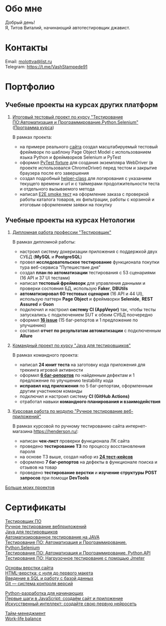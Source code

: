 # Обо мне

Добрый день!  
Я, Титов Виталий, начинающий автотестировщик джавист. 

# Контакты
     
Email: molottva@list.ru  
Telegram: https://t.me/VashStampede91

# Портфолио

## Учебные проекты на курсах других платформ

1. [Итоговый тестовый проект по курсу "Тестирование ПО:Автоматизация и Программирование.Python.Selenium"](https://github.com/molottva/PythonSelenium) ([Программа курса](https://stepik.org/course/120491))

   В рамках проекта:

    - на примере реального [сайта](https://www.shipmodeling.ru/) создал масштабируемый тестовый фреймворк по шаблону Page Object Model с использованием языка Python и фреймворков Selenium и PyTest
    - оформил [PyTest fixture](https://github.com/molottva/PythonSelenium/blob/main/conftest.py) для создания экземпляра WebDriver (в проекте использовался ChromeDriver) перед тестом и закрытие браузера после его завершения
    - создал подробный [helper-class](https://github.com/molottva/PythonSelenium/blob/main/helpers/logger.py) для логирования с указанием текущего времени и url и с таймерами продолжительности теста и отдельного вызываемого метода 
    - написал [E2E smoke тест](https://github.com/molottva/PythonSelenium/blob/main/tests/test_smoke.py) на оформление заказа с проверкой работы каталога товаров, их фильтрации, работы с корзиной и итоговым оформлением заявки на покупку

## Учебные проекты на курсах Нетологии

1. [Дипломная работа профессии "Тестировщик"](https://github.com/molottva/Diploma)

    В рамках дипломной работы:

    - настроил систему докеризации приложения с поддержкой двух СУБД (**MySQL** и **PostgreSQL**)
    - провел **исследовательское тестирование** функционала покупки тура веб-сервиса "Путешествие дня"
    - создал **план по автоматизации** тестирования с 53 сценариями (16 API и 37 UI тестами)
    - написал **тестовый фреймворк** для управления данными и проверки состояния БД, использую **Faker**, **DBUtils**
    - **автоматизировал 60 тестовых сценария** (16 API и 44 UI), использую паттерн **Page Object** и фреймворки **Selenide**, **REST Assured** и **Gson**
    - подключил и настроил **систему CI (AppVeyor)** так, чтобы тесты запускались с подключением SUT к обеим СУБД поочередно
    - оформил [**16 issue**](https://github.com/molottva/Diploma/issues) (15 баг-репортов и 1 предложение по улучшению)
    - составил **отчет по результатам автоматизации** с подключенным **Allure**


1. [Командный проект по курсу "Java для тестировщиков"](https://github.com/molottva/TeamWork)

    В рамках командного проекта: 

     - написал **24 юнит теста** на заготовку кода приложения для трекинга игровой активности
     - оформил [**6 баг-репортов**](https://github.com/molottva/TeamWork/issues?q=is%3Aissue+is%3Aclosed) по найденным дефектам и 1 предложение по улучшению testability кода
     - **исправил код приложения** по 5 баг-репортам, оформленным другим участником команды
     - подключил и настроил систему **CI (GitHub Actions)**
     - отработал навыки **командного планирования и взаимодействия**

1. [Курсовая работа по модулю "Ручное тестирование веб-приложений"](https://docs.google.com/spreadsheets/d/1qeVGnFKS7NjMV8O19GbYHfcnCjph7PB6jLOaJ1FN47c/edit#gid=0)

    В рамках курсовой по ручному тестированию сайта интернет-магазина https://henderson.ru/:

    - написан **чек-лист** проверки функционала ЛК сайта 
    - проведено **тестирование ТЗ** по процессу восстановления пароля
    - на основе ТЗ выше, создал набор из [**24 тест-кейсов**](https://docs.google.com/spreadsheets/d/1iZCpOpNcf0S520hipYyCJB1oy4XhBkYhZOKbbW55dpA/edit#gid=1422237901)
    - оформлено **7 баг-репортов** на дефекты в функционале поиска и отзывов на товар
    - проведено **тестирование верстки** и **изучение структуры POST запросов** при помощи **DevTools**
 
[Больше моих проектов](https://github.com/molottva?tab=repositories) 

# Сертификаты

[Тестировщик ПО](pdf/certificate.pdf)  
[Ручное тестирование вебприложений](pdf/certificateMQA.pdf)  
[Java для тестировщиков](pdf/certificateJAVA.pdf)  
[Автоматизированное тестирование на JAVA](pdf/certificateAQA.pdf)  
[Тестирование ПО: Автоматизация и Программирование. Python.Selenium](pdf/stepik-certificate-python-selenium.pdf)  
[Тестирование ПО: Автоматизация и Программирование. Python.API](pdf/stepik-certificate-python-api.pdf)
[Тестирование ПО: Нагрузочное тестирование с помощью Jmeter](pdf/stepik-certificate-jmeter.pdf)  

[Основы верстки сайта](pdf/certificateHTML.pdf)  
[ HTML-верстка: с нуля до первого макета](pdf/certificateHTML2.pdf)  
[Введение в SQL и работу с базой данных](pdf/certificateSQL.pdf)  
[Git — система контроля версий](pdf/certificateGit.pdf)

[Python-разработка для начинающих](pdf/certificatePy.pdf)  
[Первые шаги в JavaScript: создаём сайт и приложение](pdf//certificateJS.pdf)  
[Искусственный интеллект: создайте свою первую нейросеть](pdf/certificateAI.pdf)

[Тайм-менеджмент](pdf/certificateTM.pdf)  
[Work-life balance](pdf//certificateWL.pdf)
